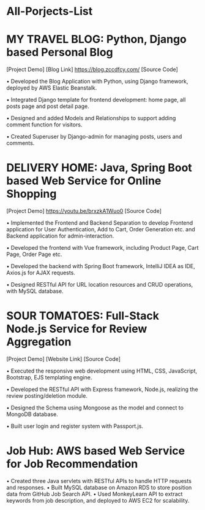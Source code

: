 # All-Porjects-List

# MY TRAVEL BLOG: Python, Django based Personal Blog
[Project Demo] 
[Blog Link] https://blog.zccdfcy.com/
[Source Code]

•	Developed the Blog Application with Python, using Django framework, deployed by AWS Elastic Beanstalk.

•	Integrated Django template for frontend development: home page, all posts page and post detail page.

•	Designed and added Models and Relationships to support adding comment function for visitors. 

•	Created Superuser by Django-admin for managing posts, users and comments.

# DELIVERY HOME: Java, Spring Boot based Web Service for Online Shopping
[Project Demo] https://youtu.be/brxzkA1Wuo0
[Source Code]

•	Implemented the Frontend and Backend Separation to develop Frontend application for User Authentication, Add to Cart, Order Generation etc. and Backend application for admin-interaction. 

•	Developed the frontend with Vue framework, including Product Page, Cart Page, Order Page etc.

•	Developed the backend with Spring Boot framework, IntelliJ IDEA as IDE, Axios.js for AJAX requests. 

•	Designed RESTful API for URL location resources and CRUD operations, with MySQL database.

# SOUR TOMATOES: Full-Stack Node.js Service for Review Aggregation
[Project Demo] 
[Website Link]
[Source Code]

•	Executed the responsive web development using HTML, CSS, JavaScript, Bootstrap, EJS templating engine. 

•	Developed the RESTful API with Express framework, Node.js, realizing the review posting/deletion module.

•	Designed the Schema using Mongoose as the model and connect to MongoDB database.

•	Built user login and register system with Passport.js.

# Job Hub: AWS based Web Service for Job Recommendation
•	Created three Java servlets with RESTful APIs to handle HTTP requests and responses.
•	Built MySQL database on Amazon RDS to store position data from GitHub Job Search API.
•	Used MonkeyLearn API to extract keywords from job description, and deployed to AWS EC2 for scalability.

